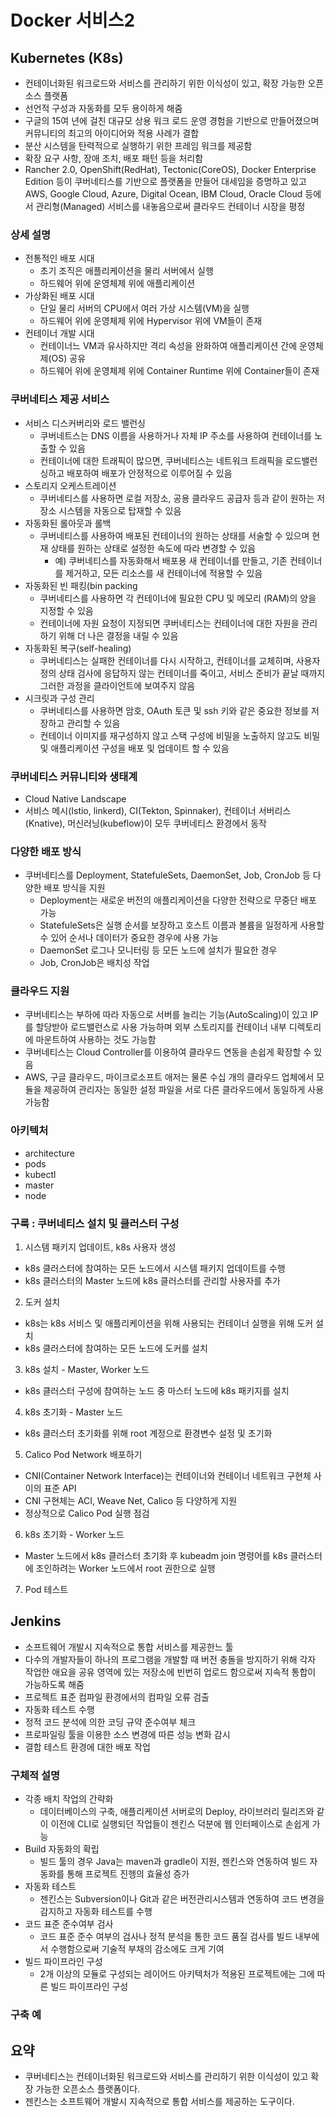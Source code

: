 # Docker 서비스2

## Kubernetes (K8s)

- 컨테이너화된 워크로드와 서비스를 관리하기 위한 이식성이 있고, 확장 가능한 오픈소스 플랫폼
- 선언적 구성과 자동화를 모두 용이하게 해줌
- 구글의 15여 년에 걸친 대규모 상용 워크 로드 운영 경험을 기반으로 만들어졌으며 커뮤니티의 최고의 아이디어와 적용 사례가 결합
- 분산 시스템을 탄력적으로 실행하기 위한 프레임 워크를 제공함
- 확장 요구 사항, 장애 조치, 배포 패턴 등을 처리함
- Rancher 2.0, OpenShift(RedHat), Tectonic(CoreOS), Docker Enterprise Edition 등이 쿠버네티스를 기반으로 플랫폼을 만들어 대세임을 증명하고 있고 AWS, Google Cloud, Azure, Digital Ocean, IBM Cloud, Oracle Cloud 등에서 관리형(Managed) 서비스를 내놓음으로써 클라우드 컨테이너 시장을 평정

### 상세 설명

- 전통적인 배포 시대
  - 초기 조직은 애플리케이션을 물리 서버에서 실행
  - 하드웨어 위에 운영체제 위에 애플리케이션
- 가상화된 배포 시대
  - 단일 물리 서버의 CPU에서 여러 가상 시스템(VM)을 실행
  - 하드웨어 위에 운영체제 위에 Hypervisor 위에 VM들이 존재
- 컨테이너 개발 시대
  - 컨테이너느 VM과 유사하지만 격리 속성을 완화하여 애플리케이션 간에 운영체제(OS) 공유
  - 하드웨어 위에 운영체제 위에 Container Runtime 위에 Container들이 존재

### 쿠버네티스 제공 서비스

- 서비스 디스커버리와 로드 밸런싱
  - 쿠버네트스는 DNS 이름을 사용하거나 자체 IP 주소를 사용하여 컨테이너를 노출할 수 있음
  - 컨테이너에 대한 트래픽이 많으면, 쿠버네티스는 네트워크 트래픽을 로드밸런싱하고 배포하여 배포가 안정적으로 이루어질 수 있음
- 스토리지 오케스트레이션
  - 쿠버네티스를 사용하면 로컬 저장소, 공용 클라우드 공급자 등과 같이 원하는 저장소 시스템을 자동으로 탑재할 수 있음
- 자동화된 롤아웃과 롤백
  - 쿠버네티스를 사용하여 배포된 컨테이너의 원하는 상태를 서술할 수 있으며 현재 상태를 원하는 상태로 설정한 속도에 따라 변경할 수 있음
    - 예) 쿠버네티스를 자동화해서 배포용 새 컨테이너를 만들고, 기존 컨테이너를 제거하고, 모든 리소스를 새 컨테이너에 적용할 수 있음
- 자동화된 빈 패킹(bin packing
  - 쿠버네티스를 사용하면 각 컨테이너에 필요한 CPU 및 메모리 (RAM)의 양을 지정할 수 있음
  - 컨테이너에 자원 요청이 지정되면 쿠버네티스는 컨테이너에 대한 자원을 관리하기 위해 더 나은 결정을 내릴 수 있음
- 자동화된 복구(self-healing)
  - 쿠버네티스는 실패한 컨테이너를 다시 시작하고, 컨테이너를 교체히며, 사용자 정의 상태 검사에 응답하지 않는 컨테이너를 죽이고, 서비스 준비가 끝날 때까지 그러한 과정을 클라이언트에 보여주지 않음
- 시크릿과 구성 관리
  - 쿠버네티스를 사용하면 암호, OAuth 토큰 및 ssh 키와 같은 중요한 정보를 저장하고 관리할 수 있음
  - 컨테이너 이미지를 재구성하지 않고 스택 구성에 비밀을 노출하지 않고도 비밀 및 애플리케이션 구성을 배포 및 업데이트 할 수 있음

### 쿠버네티스 커뮤니티와 생태계

- Cloud Native Landscape
- 서비스 메시(Istio, linkerd), CI(Tekton, Spinnaker), 컨테이너 서버리스(Knative), 머신러닝(kubeflow)이 모두 쿠버네티스 환경에서 동작

### 다양한 배포 방식

- 쿠버네티스를 Deployment, StatefuleSets, DaemonSet, Job, CronJob 등 다양한 배포 방식을 지원
  - Deployment는 새로운 버전의 애플리케이션을 다양한 전략으로 무중단 배포 가능
  - StatefuleSets은 실행 순서를 보장하고 호스트 이름과 볼륨을 일정하게 사용할 수 있어 순서나 데이터가 중요한 경우에 사용 가능
  - DaemonSet 로그나 모니터링 등 모든 노드에 설치가 필요한 경우
  - Job, CronJob은 배치성 작업

### 클라우드 지원

- 쿠버네티스는 부하에 따라 자동으로 서버를 늘리는 기능(AutoScaling)이 있고 IP를 할당받아 로드밸런스로 사용 가능하며 외부 스토리지를 컨테이너 내부 디렉토리에 마운트하여 사용하는 것도 가능함
- 쿠버네티스는 Cloud Controller를 이용하여 클라우드 연동을 손쉽게 확장할 수 있음
- AWS, 구글 클라우드, 마이크로소프트 애저는 물론 수십 개의 클라우드 업체에서 모듈을 제공하여 관리자는 동일한 설정 파일을 서로 다른 클라우드에서 동일하게 사용 가능함

### 아키텍처

- architecture
- pods
- kubectl
- master
- node

### 구룩 : 쿠버네티스 설치 및 클러스터 구성

1. 시스템 패키지 업데이트, k8s 사용자 생성

- k8s 클러스터에 참여하는 모든 노드에서 시스템 패키지 업데이트를 수행
- k8s 클러스터의 Master 노드에 k8s 클러스터를 관리할 사용자를 추가

2. 도커 설치

- k8s는 k8s 서비스 및 애플리케이션을 위해 사용되는 컨테이너 실행을 위해 도커 설치
- k8s 클러스터에 참여하는 모든 노드에 도커를 설치

3. k8s 설치 - Master, Worker 노드

- k8s 클러스터 구성에 참여하는 노드 중 마스터 노드에 k8s 패키지를 설치

4. k8s 초기화 - Master 노드

- k8s 클러스터 초기화를 위해 root 계정으로 환경변수 설정 및 초기화

5. Calico Pod Network 배포하기

- CNI(Container Network Interface)는 컨테이너와 컨테이너 네트워크 구현체 사이의 표준 API
- CNI 구현체는 ACI, Weave Net, Calico 등 다양하게 지원
- 정상적으로 Calico Pod 실행 점검

6. k8s 초기화 - Worker 노드

- Master 노드에서 k8s 클러스터 초기화 후 kubeadm join 명령어를 k8s 클러스터에 조인하려는 Worker 노드에서 root 권한으로 실행

7. Pod 테스트


## Jenkins

- 소프트웨어 개발시 지속적으로 통합 서비스를 제공한느 툴
- 다수의 개발자들이 하나의 프로그램을 개발할 때 버전 충돌을 방지하기 위해 각자 작업한 애요을 공유 영역에 있는 저장소에 빈번히 업로드 함으로써 지속적 통합이 가능하도록 해줌
- 프로젝트 표준 컴파일 환경에서의 컴파일 오류 검출
- 자동화 테스트 수행
- 정적 코드 분석에 의한 코딩 규약 준수여부 체크
- 프로파일링 툴을 이용한 소스 변경에 따른 성능 변화 감시
- 결합 테스트 환경에 대한 배포 작업

### 구체적 설명

- 각종 배치 작업의 간략화
  - 데이터베이스의 구축, 애플리케이션 서버로의 Deploy, 라이브러리 릴리즈와 같이 이전에 CLI로 실행되던 작업들이 젠킨스 덕분에 웹 인터페이스로 손쉽게 가능
- Build 자동화의 확립
  - 빌드 툴의 경우 Java는 maven과 gradle이 지원, 젠킨스와 연동하여 빌드 자동화를 통해 프로젝트 진헹의 효율성 증가
- 자동화 테스트
  - 젠킨스는 Subversion이나 Git과 같은 버전관리시스템과 연동하여 코드 변경을 감지하고 자동화 테스트를 수행
- 코드 표준 준수여부 검사
  - 코드 표준 준수 여부의 검사나 정적 분석을 통한 코드 품질 검사를 빌드 내부에서 수행함으로써 기술적 부채의 감소에도 크게 기여
- 빌드 파이프라인 구성
  - 2개 이상의 모듈로 구성되는 레이어드 아키텍처가 적용된 프로젝트에는 그에 따른 빌드 파이프라인 구성

### 구축 예

## 요약

- 쿠버네티스는 컨테이너화된 워크로드와 서비스를 관리하기 위한 이식성이 있고 확장 가능한 오픈소스 플랫폼이다.
- 젠킨스는 소프트웨어 개발시 지속적으로 통합 서비스를 제공하는 도구이다.
